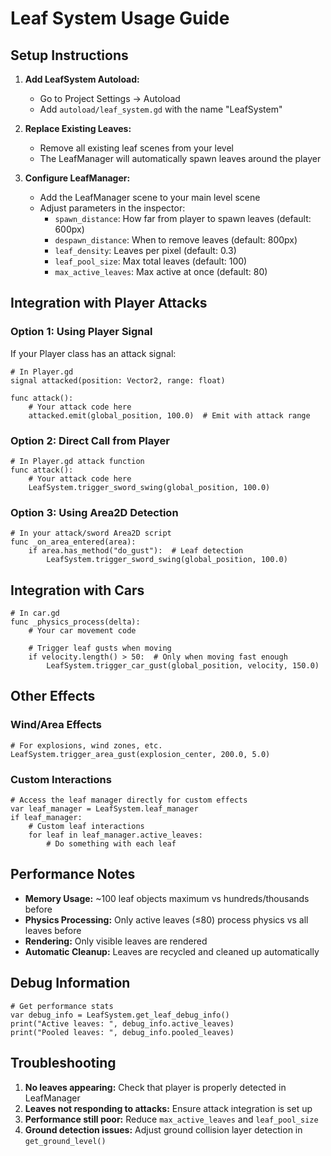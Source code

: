 # Leaf System Usage Guide

## Setup Instructions

1. **Add LeafSystem Autoload:**
   - Go to Project Settings → Autoload
   - Add `autoload/leaf_system.gd` with the name "LeafSystem"

2. **Replace Existing Leaves:**
   - Remove all existing leaf scenes from your level
   - The LeafManager will automatically spawn leaves around the player

3. **Configure LeafManager:**
   - Add the LeafManager scene to your main level scene
   - Adjust parameters in the inspector:
	 - `spawn_distance`: How far from player to spawn leaves (default: 600px)
	 - `despawn_distance`: When to remove leaves (default: 800px) 
	 - `leaf_density`: Leaves per pixel (default: 0.3)
	 - `leaf_pool_size`: Max total leaves (default: 100)
	 - `max_active_leaves`: Max active at once (default: 80)

## Integration with Player Attacks

### Option 1: Using Player Signal
If your Player class has an attack signal:

```gdscript
# In Player.gd
signal attacked(position: Vector2, range: float)

func attack():
	# Your attack code here
	attacked.emit(global_position, 100.0)  # Emit with attack range
```

### Option 2: Direct Call from Player
```gdscript
# In Player.gd attack function
func attack():
	# Your attack code here
	LeafSystem.trigger_sword_swing(global_position, 100.0)
```

### Option 3: Using Area2D Detection
```gdscript
# In your attack/sword Area2D script
func _on_area_entered(area):
	if area.has_method("do_gust"):  # Leaf detection
		LeafSystem.trigger_sword_swing(global_position, 100.0)
```

## Integration with Cars

```gdscript
# In car.gd
func _physics_process(delta):
	# Your car movement code
	
	# Trigger leaf gusts when moving
	if velocity.length() > 50:  # Only when moving fast enough
		LeafSystem.trigger_car_gust(global_position, velocity, 150.0)
```

## Other Effects

### Wind/Area Effects
```gdscript
# For explosions, wind zones, etc.
LeafSystem.trigger_area_gust(explosion_center, 200.0, 5.0)
```

### Custom Interactions
```gdscript
# Access the leaf manager directly for custom effects
var leaf_manager = LeafSystem.leaf_manager
if leaf_manager:
	# Custom leaf interactions
	for leaf in leaf_manager.active_leaves:
		# Do something with each leaf
```

## Performance Notes

- **Memory Usage:** ~100 leaf objects maximum vs hundreds/thousands before
- **Physics Processing:** Only active leaves (≤80) process physics vs all leaves before
- **Rendering:** Only visible leaves are rendered
- **Automatic Cleanup:** Leaves are recycled and cleaned up automatically

## Debug Information

```gdscript
# Get performance stats
var debug_info = LeafSystem.get_leaf_debug_info()
print("Active leaves: ", debug_info.active_leaves)
print("Pooled leaves: ", debug_info.pooled_leaves)
```

## Troubleshooting

1. **No leaves appearing:** Check that player is properly detected in LeafManager
2. **Leaves not responding to attacks:** Ensure attack integration is set up
3. **Performance still poor:** Reduce `max_active_leaves` and `leaf_pool_size`
4. **Ground detection issues:** Adjust ground collision layer detection in `get_ground_level()`
